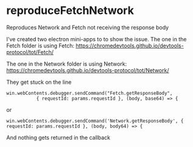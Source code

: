 # reproduceFetchNetwork
 Reproduces Network and Fetch not receiving the response body


 I've created two electron mini-apps to to show the issue. 
 The one in the Fetch folder is using Fetch: https://chromedevtools.github.io/devtools-protocol/tot/Fetch/
 
 The one in the Network folder is using Network: https://chromedevtools.github.io/devtools-protocol/tot/Network/

 They get stuck on the line
 ```
win.webContents.debugger.sendCommand("Fetch.getResponseBody",
            { requestId: params.requestId }, (body, base64) => {
 ```
 or
 ```
 win.webContents.debugger.sendCommand('Network.getResponseBody', { requestId: params.requestId }, (body, body64) => {
 ```

 And nothing gets returned in the callback

 

